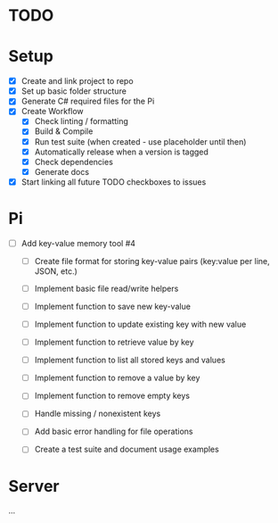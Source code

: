 # TODO

# Setup
- [x] Create and link project to repo
- [x] Set up basic folder structure
- [x] Generate C# required files for the Pi
- [x] Create Workflow
  - [x] Check linting / formatting
  - [x] Build & Compile
  - [x] Run test suite (when created - use placeholder until then)
  - [x] Automatically release when a version is tagged
  - [x] Check dependencies
  - [x] Generate docs
- [x] Start linking all future TODO checkboxes to issues

# Pi

- [ ] Add key-value memory tool #4
  - [ ] Create file format for storing key-value pairs (key:value per line, JSON, etc.)
  - [ ] Implement basic file read/write helpers
  - [ ] Implement function to save new key-value
  - [ ] Implement function to update existing key with new value
  - [ ] Implement function to retrieve value by key
  - [ ] Implement function to list all stored keys and values
  - [ ] Implement function to remove a value by key
  - [ ] Implement function to remove empty keys
  - [ ] Handle missing / nonexistent keys
  - [ ] Add basic error handling for file operations
  - [ ] Create a test suite and document usage examples


# Server

...